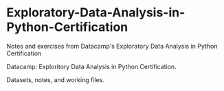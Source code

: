 # Exploratory-Data-Analysis-in-Python-Certification
Notes and exercises from Datacamp's Exploratory Data Analysis in Python Certification

Datacamp: Exploritory Data Analysis in Python Certification.

Datasets, notes, and working files.
